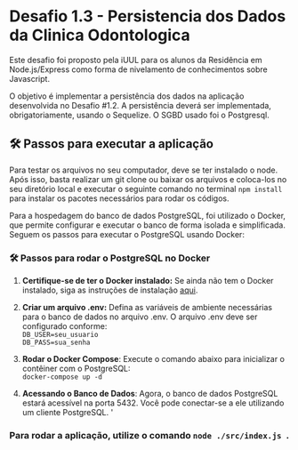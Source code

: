 # Desafio 1.3 - Persistencia dos Dados da Clinica Odontologica

 Este desafio foi proposto pela iUUL para os alunos da Residência em Node.js/Express como forma de nivelamento de conhecimentos sobre Javascript.

 O objetivo é implementar a persistência dos dados na aplicação desenvolvida no Desafio #1.2. A persistência deverá ser implementada, obrigatoriamente, usando o Sequelize. O SGBD usado foi o Postgresql.

 ## 🛠️ Passos para executar a aplicação
Para testar os arquivos no seu computador, deve se ter instalado o node. Após isso, basta realizar um git clone ou baixar os arquivos e coloca-los no seu diretório local e executar o seguinte comando no terminal ``` npm install ``` para instalar os pacotes necessários para rodar os códigos.

 Para a hospedagem do banco de dados PostgreSQL, foi utilizado o Docker, que permite configurar e executar o banco de forma isolada e simplificada. Seguem os passos para executar o PostgreSQL usando Docker:


### 🛠️ Passos para rodar o PostgreSQL no Docker

1. **Certifique-se de ter o Docker instalado:** Se ainda não tem o Docker instalado, siga as instruções de instalação [aqui](https://docs.docker.com/get-started/get-docker/).

2. **Criar um arquivo .env:** Defina as variáveis de ambiente necessárias para o banco de dados no arquivo .env. O arquivo .env deve ser configurado conforme:</br> ```DB_USER=seu_usuario```</br> ```DB_PASS=sua_senha```

3. **Rodar o Docker Compose**: Execute o comando abaixo para inicializar o contêiner com o PostgreSQL: </br> ```docker-compose up -d```

4. **Acessando o Banco de Dados**: Agora, o banco de dados PostgreSQL estará acessível na porta 5432. Você pode conectar-se a ele utilizando um cliente PostgreSQL.
'

### Para rodar a aplicação, utilize o comando ```node ./src/index.js ```.

